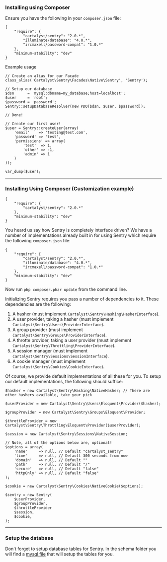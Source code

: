 ### Installing using Composer

Ensure you have the following in your `composer.json` file:

	{
		"require": {
			"cartalyst/sentry": "2.0.*",
			"illuminate/database": "4.0.*",
			"ircmaxell/password-compat": "1.0.*"
		},
		"minimum-stability": "dev"
	}


Example usage

	// Create an alias for our Facade
	class_alias('Cartalyst\Sentry\Facades\Native\Sentry', 'Sentry');

	// Setup our database
	$dsn      = 'mysql:dbname=my_database;host=localhost';
	$user     = 'root';
	$password = 'password';
	Sentry::setupDatabaseResolver(new PDO($dsn, $user, $password));

	// Done!

	// Create our first user!
	$user = Sentry::createUser(array(
		'email'    => 'testing@test.com',
		'password' => 'test',
		'permissions' => array(
			'test'  => 1,
			'other' => -1,
			'admin' => 1
		)
	));

	var_dump($user);

----------

### Installing Using Composer (Customization example)

	{
		"require": {
			"cartalyst/sentry": "2.0.*"
		},
    	"minimum-stability": "dev"
	}

You heard us say how Sentry is completely interface driven? We have a number of implementations already built in for using Sentry which require the following `composer.json` file:

	{
		"require": {
			"cartalyst/sentry": "2.0.*",
			"illuminate/database": "4.0.*",
			"ircmaxell/password-compat": "1.0.*"
		},
    	"minimum-stability": "dev"
	}

Now run `php composer.phar update` from the command line.

Initializing Sentry requires you pass a number of dependencies to it. These dependencies are the following:

1. A hasher (must implement `Cartalyst\Sentry\Hashing\HasherInterface`).
2. A user provider, taking a hasher (must implement `Cartalyst\Sentry\Users\ProviderInterface`).
3. A group provider (must implement `Cartalyst\Sentry\Groups\ProviderInterface`).
4. A throtte provider, taking a user provider (must implement `Cartalyst\Sentry\Throttling\ProviderInterface`).
5. A session manager (must implement `Cartalyst\Sentry\Sessions\SessionInterface`).
6. A cookie manager (must implement `Cartalyst\Sentry\Cookies\CookieInterface`).

Of course, we provide default implementations of all these for you. To setup our default implementations, the following should suffice:

	$hasher = new Cartalyst\Sentry\Hashing\NativeHasher; // There are other hashers available, take your pick
	
	$userProvider = new Cartalyst\Sentry\Users\Eloquent\Provider($hasher);
	
	$groupProvider = new Cartalyst\Sentry\Groups\Eloquent\Provider;
	
	$throttleProvider = new Cartalyst\Sentry\Throttling\Eloquent\Provider($userProvider);
	
	$session = new Cartalyst\Sentry\Sessions\NativeSession;

	// Note, all of the options below are, optional!
	$options = array(
		'name'     => null, // Default "cartalyst_sentry"
		'time'     => null, // Default 300 seconds from now
		'domain'   => null, // Default ""
		'path'     => null, // Default "/"
		'secure'   => null, // Default "false"
		'httpOnly' => null, // Default "false"
	);
	
	$cookie = new Cartalyst\Sentry\Cookies\NativeCookie($options);
	
	$sentry = new Sentry(
		$userProvider,
		$groupProvider,
		$throttleProvider
		$session,
		$cookie,
	);
	
----------

### Setup the database

Don't forget to setup database tables for Sentry. In the schema folder you will find a [mysql file](https://github.com/cartalyst/sentry/blob/master/schema/mysql.sql) that will setup the tables for you.
